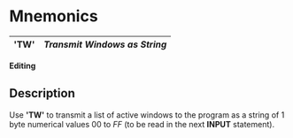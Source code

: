# Mnemonics

**'TW'** |  **_Transmit Windows as String_**  
---|---  
  
**Editing**

##  Description

Use **'TW'** to transmit a list of active windows to the program as a string of 1 byte numerical values $00$ to $FF$ (to be read in the next **INPUT** statement).
